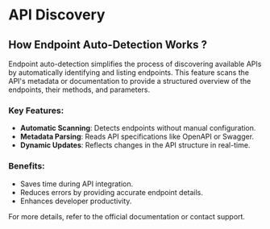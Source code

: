 # API Discovery

## How Endpoint Auto-Detection Works ? 

Endpoint auto-detection simplifies the process of discovering available APIs by automatically identifying and listing endpoints. This feature scans the API's metadata or documentation to provide a structured overview of the endpoints, their methods, and parameters.

### Key Features:
- **Automatic Scanning**: Detects endpoints without manual configuration.
- **Metadata Parsing**: Reads API specifications like OpenAPI or Swagger.
- **Dynamic Updates**: Reflects changes in the API structure in real-time.

### Benefits:
- Saves time during API integration.
- Reduces errors by providing accurate endpoint details.
- Enhances developer productivity.

For more details, refer to the official documentation or contact support.